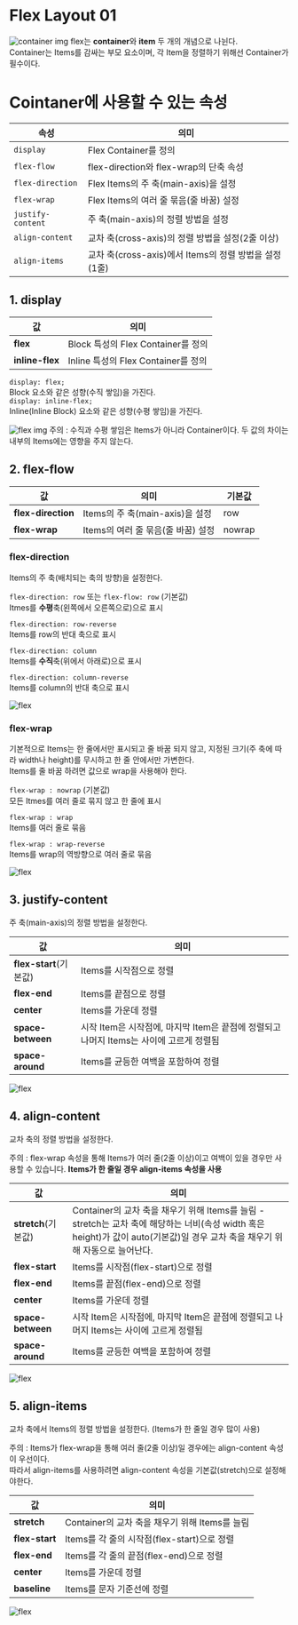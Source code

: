 # Flex Layout 01
![container img](../Images/flex1.png)
flex는 **container**와 **item** 두 개의 개념으로 나뉜다.  
Container는 Items를 감싸는 부모 요소이며, 각 Item을 정렬하기 위해선 Container가 필수이다.

# Cointaner에 사용할 수 있는 속성
속성 | 의미
---|---
`display`	| Flex Container를 정의
`flex-flow`|	flex-direction와 flex-wrap의 단축 속성
`flex-direction` |	Flex Items의 주 축(main-axis)을 설정
`flex-wrap` |	Flex Items의 여러 줄 묶음(줄 바꿈) 설정
`justify-content` |	주 축(main-axis)의 정렬 방법을 설정
`align-content` |	교차 축(cross-axis)의 정렬 방법을 설정(2줄 이상)
`align-items` |	교차 축(cross-axis)에서 Items의 정렬 방법을 설정(1줄)

## 1. display
값 | 의미
---|---
**flex** |	Block 특성의 Flex Container를 정의	
**inline-flex** | Inline 특성의 Flex Container를 정의	

`display: flex;`  
Block 요소와 같은 성향(수직 쌓임)을 가진다.  
`display: inline-flex;`  
Inline(Inline Block) 요소와 같은 성향(수평 쌓임)을 가진다.

![flex img](../Images/flex2.png)
주의 : 수직과 수평 쌓임은 Items가 아니라 Container이다.
두 값의 차이는 내부의 Items에는 영향을 주지 않는다.

## 2. flex-flow
값 | 의미 | 기본값
---|---|---
**flex-direction** |	Items의 주 축(main-axis)을 설정 |	row
**flex-wrap**	| Items의 여러 줄 묶음(줄 바꿈) 설정 |	nowrap


### flex-direction
Items의 주 축(배치되는 축의 방향)을 설정한다.

`flex-direction: row` 또는 `flex-flow: row` (기본값)  
Itmes를 **수평**축(왼쪽에서 오른쪽으로)으로 표시

`flex-direction: row-reverse`  
Items를 row의 반대 축으로 표시  

`flex-direction: column`  
Items를 **수직**축(위에서 아래로)으로 표시  

`flex-direction: column-reverse`  
Items를 column의 반대 축으로 표시

![flex](../Images/flex3.png)

### flex-wrap
기본적으로 Items는 한 줄에서만 표시되고 줄 바꿈 되지 않고, 지정된 크기(주 축에 따라 width나 height)를 무시하고 한 줄 안에서만 가변한다.  
Items를 줄 바꿈 하려면 값으로 wrap을 사용해야 한다.

`flex-wrap : nowrap` (기본값)  
모든 Itmes를 여러 줄로 묶지 않고 한 줄에 표시

`flex-wrap : wrap`  
Items를 여러 줄로 묶음

`flex-wrap : wrap-reverse`  
Items를 wrap의 역방향으로 여러 줄로 묶음

![flex](../Images/flex4.png)

## 3. justify-content
주 축(main-axis)의 정렬 방법을 설정한다.

값	| 의미
---|---
**flex-start**(기본값)	| Items를 시작점으로 정렬
**flex-end**	| Items를 끝점으로 정렬	
**center**	| Items를 가운데 정렬	
**space-between** |	시작 Item은 시작점에, 마지막 Item은 끝점에 정렬되고 나머지 Items는 사이에 고르게 정렬됨	
**space-around** |	Items를 균등한 여백을 포함하여 정렬

![flex](../Images/flex5.png)

## 4. align-content
교차 축의 정렬 방법을 설정한다.  

주의 : flex-wrap 속성을 통해 Items가 여러 줄(2줄 이상)이고 여백이 있을 경우만 사용할 수 있습니다.
**Items가 한 줄일 경우 align-items 속성을 사용**


값	| 의미
---|---
**stretch**(기본값)	| Container의 교차 축을 채우기 위해 Items를 늘림 - stretch는 교차 축에 해당하는 너비(속성 width 혹은 height)가 값이 auto(기본값)일 경우 교차 축을 채우기 위해 자동으로 늘어난다.
**flex-start**	| Items를 시작점(flex-start)으로 정렬	
**flex-end**	| Items를 끝점(flex-end)으로 정렬	
**center** |	Items를 가운데 정렬	
**space-between**	| 시작 Item은 시작점에, 마지막 Item은 끝점에 정렬되고 나머지 Items는 사이에 고르게 정렬됨	
**space-around** |	Items를 균등한 여백을 포함하여 정렬

![flex](../Images/flex6.png)


## 5. align-items
교차 축에서 Items의 정렬 방법을 설정한다. (Items가 한 줄일 경우 많이 사용)

주의 : Items가 flex-wrap을 통해 여러 줄(2줄 이상)일 경우에는 align-content 속성이 우선이다.  
따라서 align-items를 사용하려면 align-content 속성을 기본값(stretch)으로 설정해야한다.

값 | 의미	
---|---
**stretch** |	Container의 교차 축을 채우기 위해 Items를 늘림
**flex-start** |	Items를 각 줄의 시작점(flex-start)으로 정렬	
**flex-end**	| Items를 각 줄의 끝점(flex-end)으로 정렬	
**center** |	Items를 가운데 정렬	
**baseline** |	Items를 문자 기준선에 정렬

![flex](../Images/flex7.png)
